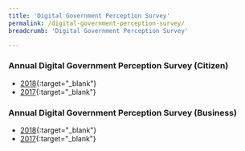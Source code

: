 ```yaml
---
title: 'Digital Government Perception Survey'
permalink: /digital-government-perception-survey/
breadcrumb: 'Digital Government Perception Survey'

---
```



### Annual Digital Government Perception Survey (Citizen)
* [2018](/digital-government-perception-survey-citizen-2018){:target="_blank"} 
* [2017](/digital-government-perception-survey-citizen-2017){:target="_blank"} 

### Annual Digital Government Perception Survey (Business)

* [2018](/digital-government-perception-survey-business-2018){:target="_blank"}
* [2017](/digital-government-perception-survey-business-2017){:target="_blank"}

